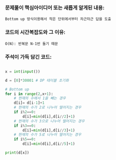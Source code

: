 ### 문제풀이 핵심아이디어 또는 새롭게 알게된 내용: 
    Bottom up 방식이용해서 작은 단위에서부터 차근차근 답을 도출
    
### 코드의 시간복잡도와 그 이유:
    O(N): 반복문 N-1번 돌기 때문
    
### 주석이 가득 담긴 코드:
```python

x = int(input())

d = [0]*30001 # DP 테이블 초기화

# Bottom up
for i in range(2,x+1):
    # 현재의 수에서 1을 빼는 경우
    d[i]= d[i-1]+1
    # 현재의 수가 2로 나누어 떨어지는 경우
    if i%2==0:
        d[i]=min(d[i],d[i//2]+1)
    # 현재의 수가 3으로 나누어 떨어지는 경우
    if i%3==0:
        d[i]=min(d[i],d[i//3]+1)
    # 현재의 수가 5로 나누어 떨어지는 경우
    if i%5==0:
        d[i]=min(d[i],d[i//5]+1)

print(d[x])

```
